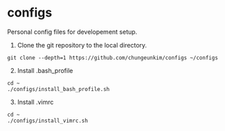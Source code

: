 # configs
Personal config files for developement setup.

1. Clone the git repository to the local directory.
```
git clone --depth=1 https://github.com/chungeunkim/configs ~/configs
```

2. Install .bash_profile
```
cd ~
./configs/install_bash_profile.sh
```

3. Install .vimrc
```
cd ~
./configs/install_vimrc.sh
```
